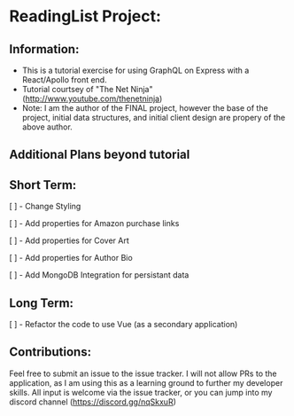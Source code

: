 # ReadingList Project:

## Information:
- This is a tutorial exercise for using GraphQL on Express with a React/Apollo front end.
- Tutorial courtsey of "The Net Ninja" (http://www.youtube.com/thenetninja)
- Note: I am the author of the FINAL project, however the base of the project, initial data structures, and initial client design are propery of the above author.

## Additional Plans beyond tutorial

## Short Term:

[ ] - Change Styling

[ ] - Add properties for Amazon purchase links

[ ] - Add properties for Cover Art

[ ] - Add properties for Author Bio

[ ] - Add MongoDB Integration for persistant data



## Long Term:
[ ] - Refactor the code to use Vue (as a secondary application)


## Contributions:
Feel free to submit an issue to the issue tracker. I will not allow PRs to the application, as I am using this as a learning ground to further my developer skills. All input is welcome via the issue tracker, or you can jump into my discord channel (https://discord.gg/nqSkxuR)


